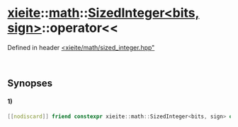 # [xieite](../../../../../xieite.md)\:\:[math](../../../../../math.md)\:\:[SizedInteger<bits, sign>](../../../../integer.md)\:\:operator<<
Defined in header [<xieite/math/sized_integer.hpp"](../../../../../../../include/xieite/math/sized_integer.hpp)

&nbsp;

## Synopses
#### 1)
```cpp
[[nodiscard]] friend constexpr xieite::math::SizedInteger<bits, sign> operator<<(const xieite::math::SizedInteger<bits, sign> leftOperand, const xieite::math::SizedInteger<bits, sign> rightOperand) noexcept;
```
